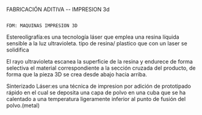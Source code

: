 FABRICACIÓN ADITIVA -- IMPRESION 3d
```

FDM: MAQUINAS IMPRESION 3D

``````

Estereoligrafía:es una tecnología láser que emplea una resina líquida sensible a la luz ultravioleta.
tipo de resina/ plastico que con un laser se solidifica
 
El rayo ultravioleta escanea la superficie de la resina y endurece de forma selectiva el material correspondiente
a la sección cruzada del producto, de forma que la pieza 3D se crea desde abajo hacia arriba.

Sinterizado Láser:es una técnica de impresion por adición de prototipado rápido en el cual se deposita una capa de polvo
en una cuba que se ha calentado a una temperatura ligeramente inferior al punto de fusión del polvo.(metal)
